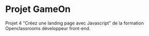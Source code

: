 # Projet GameOn

Projet 4 "Créez une landing page avec Javascript" de la formation Openclassrooms développeur front-end.




